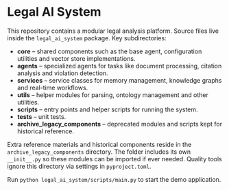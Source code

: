 # Legal AI System

This repository contains a modular legal analysis platform. Source files live inside the `legal_ai_system` package. Key subdirectories:

- **core** – shared components such as the base agent, configuration utilities and vector store implementations.
- **agents** – specialized agents for tasks like document processing, citation analysis and violation detection.
- **services** – service classes for memory management, knowledge graphs and real-time workflows.
- **utils** – helper modules for parsing, ontology management and other utilities.
- **scripts** – entry points and helper scripts for running the system.
- **tests** – unit tests.
- **archive_legacy_components** – deprecated modules and scripts kept for historical reference.

Extra reference materials and historical components reside in the
`archive_legacy_components` directory. The folder includes its own
`__init__.py` so these modules can be imported if ever needed. Quality tools
ignore this directory via settings in `pyproject.toml`.

Run `python legal_ai_system/scripts/main.py` to start the demo application.
